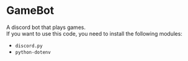 # GameBot
A discord bot that plays games.\
If you want to use this code, you need to install the following modules:
* `discord.py`
* `python-dotenv`